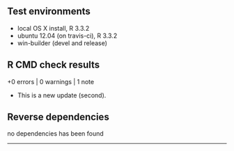 ## Test environments
* local OS X install, R 3.3.2
* ubuntu 12.04 (on travis-ci), R 3.3.2
* win-builder (devel and release)

## R CMD check results

+0 errors | 0 warnings | 1 note

* This is a new update (second).

## Reverse dependencies
no dependencies has been found

---


